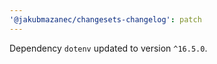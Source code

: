 ```yaml
---
'@jakubmazanec/changesets-changelog': patch
---
```

Dependency `dotenv` updated to version `^16.5.0`.
